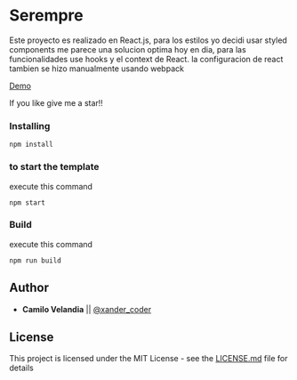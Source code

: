 # Serempre

Este proyecto es realizado en React.js, para los estilos yo decidi usar styled components
me parece una solucion optima hoy en dia, para las funcionalidades use hooks y el context de React.
la configuracion de react tambien se hizo manualmente usando webpack

[Demo](https://serempre-zeta.vercel.app)

If you like give me a star!!

### Installing

```
npm install
```

### to start the template

execute this command

```
npm start
```

### Build

execute this command

```
npm run build
```

## Author

- **Camilo Velandia** || [@xander_coder](https://twitter.com/xander_coder?s=08)

## License

This project is licensed under the MIT License - see the [LICENSE.md](LICENSE.md) file for details
